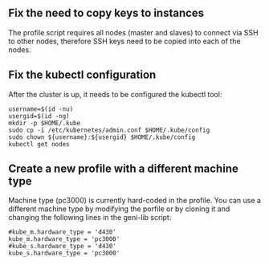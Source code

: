 ## Fix the need to copy keys to instances
The profile script requires all nodes (master and slaves) to connect via SSH to other nodes, therefore SSH keys need to be copied into each of the nodes.

## Fix the kubectl configuration
After the cluster is up, it needs to be configured the kubectl tool:

```
username=$(id -nu)
usergid=$(id -ng)
mkdir -p $HOME/.kube
sudo cp -i /etc/kubernetes/admin.conf $HOME/.kube/config
sudo chown ${username}:${usergid} $HOME/.kube/config
kubectl get nodes
```
## Create a new profile with a different machine type
Machine type (pc3000) is currently hard-coded in the profile. You can use a different machine type by modifying the porfile or by cloning it and changing the following lines in the geni-lib script:

```
#kube_m.hardware_type = 'd430'
kube_m.hardware_type = 'pc3000'
#kube_s.hardware_type = 'd430'
kube_s.hardware_type = 'pc3000'
```
